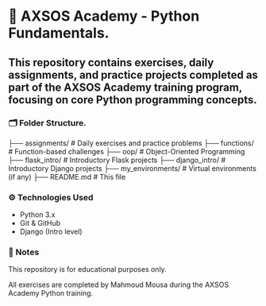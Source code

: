 <h1> 🐍 AXSOS Academy - Python Fundamentals.</h1>


<h2>This repository contains exercises, daily assignments, and practice projects completed  as part of the AXSOS Academy training program, focusing on core Python programming concepts.</h2>

<h3>🗂️ Folder Structure.</h3>

├── assignments/ # Daily exercises and practice problems
├── functions/ # Function-based challenges
├── oop/ # Object-Oriented Programming
├── flask_intro/ # Introductory Flask projects
├── django_intro/ # Introductory Django projects
├── my_environments/ # Virtual environments (if any)
├── README.md # This file

<h3>⚙️ Technologies Used</h3>

- Python 3.x  
- Git & GitHub  
- Django (Intro level)


<h3>📌 Notes</h3>
This repository is for educational purposes only.

All exercises are completed by Mahmoud Mousa during the AXSOS Academy Python training.
